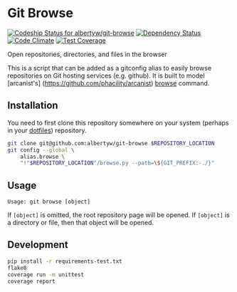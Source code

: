 Git Browse
==========

[ ![Codeship Status for albertyw/git-browse](https://codeship.com/projects/fbd67810-b952-0134-2c2e-166255a25182/status?branch=master)](https://codeship.com/projects/194945)
[![Dependency Status](https://gemnasium.com/badges/github.com/albertyw/git-browse.svg)](https://gemnasium.com/github.com/albertyw/git-browse)
[![Code Climate](https://codeclimate.com/github/albertyw/git-browse/badges/gpa.svg)](https://codeclimate.com/github/albertyw/git-browse)
[![Test Coverage](https://codeclimate.com/github/albertyw/git-browse/badges/coverage.svg)](https://codeclimate.com/github/albertyw/git-browse/coverage)

Open repositories, directories, and files in the browser

This is a script that can be added as a gitconfig alias to easily browse
repositories on Git hosting services (e.g. github).  It is built to model
[arcanist's] (https://github.com/phacility/arcanist)
[browse](https://github.com/phacility/arcanist/blob/master/src/workflow/ArcanistBrowseWorkflow.php)
command.

Installation
------------

You need to first clone this repository somewhere on your system (perhaps in
your [dotfiles](https://github.com/albertyw/dotfiles)) repository.

```bash
git clone git@github.com:albertyw/git-browse $REPOSITORY_LOCATION
git config --global \
    alias.browse \
    "!"$REPOSITORY_LOCATION"/browse.py --path=\${GIT_PREFIX:-./}"
```

Usage
-----

```
Usage: git browse [object]
```

If `[object]` is omitted, the root repository page will be opened.
If `[object]` is a directory or file, then that object will be opened.

Development
-----------

```bash
pip install -r requirements-test.txt
flake8
coverage run -m unittest
coverage report
```

